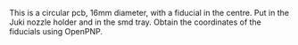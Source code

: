 This is a circular pcb, 16mm diameter, with a fiducial in the centre.
Put in the Juki nozzle holder and in the smd tray. Obtain the coordinates of the fiducials using OpenPNP.

